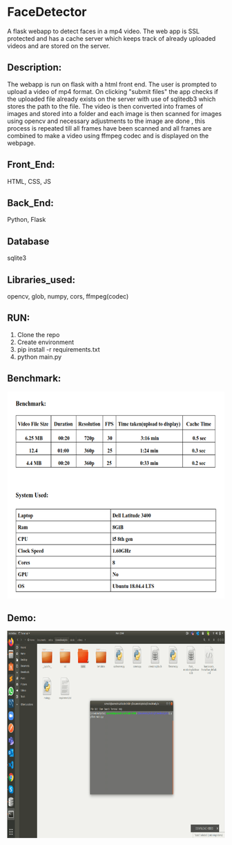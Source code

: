 # FaceDetector    
A flask webapp to detect faces in a mp4 video. The web app is SSL protected and has a cache server which keeps track of already uploaded videos and are stored on the server. 

## Description: 
The webapp is run on flask with a html front end. The user is prompted to upload a video of mp4 format. On clicking "submit files" the app checks if the uploaded file 
already exists on the server with use of sqlitedb3 which stores the path to the file. The video is then converted into frames of images and stored into a folder and each image is 
then scanned for images using opencv and necessary adjustments to the image are done , this process is repeated till all frames have been scanned and all frames are combined to make a video using ffmpeg codec and 
is displayed on the webpage. 

## Front_End: 
HTML, CSS, JS  

## Back_End: 
Python, Flask  

## Database 
sqlite3

## Libraries_used: 
opencv, glob, numpy, cors, ffmpeg(codec)   

## RUN: 

1. Clone the repo   
2. Create environment  
3. pip install -r requirements.txt  
4. python main.py  

## Benchmark:

<img src="assests/benchmark.png" width="640" height="480" />

## Demo:  

<img src="assests/demo.gif" width="720" height="480" />
